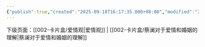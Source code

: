 ```yaml
---
{"publish":true,"created":"2025-09-18T16:17:35.000+08:00","modified":"2025-09-18T16:17:35.000+08:00","cssclasses":""}
---
```







下级页面：[[002-卡片盒/爱情观\|爱情观]] | [[002-卡片盒/蔡澜对于爱情和婚姻的理解\|蔡澜对于爱情和婚姻的理解]]
